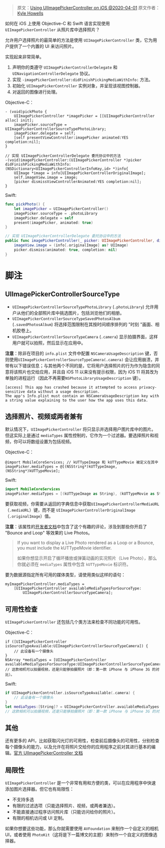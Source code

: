 > 原文：[Using UIImagePickerController on iOS @2020-04-01](https://ikyle.me/blog/2020/uiimagepickercontroller)
> 原文作者：[Kyle Howells](https://ikyle.me/)

如何在 iOS 上使用 Objective-C 和 Swift 语言实现使用 `UIImagePickerController` 从照片库中选择照片？

允许用户选择照片的最简单的方法是使用 `UIImagePickerController` 类，它为用户提供了一个内置的 UI 来访问照片。

实现起来非常简单。

1. 声明你的类遵守 `UIImagePickerControllerDelegate` 和 `UINavigationControllerDelegate` 协议。
2. 实现 `-imagePickerController:didFinishPickingMediaWithInfo:` 方法。
3. 初始化  `UIImagePickerController`  实例对象，并呈现该视图控制器。
4. 对返回的图像进行处理。

Objective-C：

```objc
- (void)pickPhoto {
    UIImagePickerController *imagePicker = [[UIImagePickerController alloc] init];
    imagePicker.sourceType = UIImagePickerControllerSourceTypePhotoLibrary;
    imagePicker.delegate = self;
    [self presentViewController:imagePicker animated:YES completion:nil];
}

// 实现 UIImagePickerControllerDelegate 委托协议中的方法
-(void)imagePickerController:(UIImagePickerController *)picker didFinishPickingMediaWithInfo:(NSDictionary<UIImagePickerControllerInfoKey,id> *)info{
    UIImage *image = info[UIImagePickerControllerOriginalImage];
    self.imageView.image = image;
    [picker dismissViewControllerAnimated:YES completion:nil];
}
```

Swift:

```swift
func pickPhoto() {
    let imagePicker = UIImagePickerController()
    imagePicker.sourceType = .photoLibrary
    imagePicker.delegate = self
    present(imagePicker, animated: true)
}

// 实现 UIImagePickerControllerDelegate 委托协议中的方法
public func imagePickerController(_ picker: UIImagePickerController, didFinishPickingMediaWithInfo info: [UIImagePickerController.InfoKey: Any])
    imageView.image = (info[.originalImage] as? UIImage)
    picker.dismiss(animated: true, completion: nil)
}
```



# 脚注

## UIImagePickerControllerSourceType

* `UIImagePickerControllerSourceTypePhotoLibrary` (`.photoLibrary`) 允许用户从他们的全部照片库中挑选图片，包括浏览他们的相册。
* `UIImagePickerControllerSourceTypeSavedPhotosAlbum` (`.savedPhotosAlbum`) 将选择范围限制在其按时间顺序排列的 "时刻 "画面、相机胶卷上。
* `UIImagePickerControllerSourceTypeCamera` (`.camera`) 显示拍摄界面，这样用户就可以拍照，然后显示在应用中。

**注意**：除非在项目的 `info.plist` 文件中配置 `NSCameraUsageDescription` 键，否则使用`UIImagePickerControllerSourceTypeCamera(.camera)` 会让应用崩溃，并带有以下错误信息；与其他两个不同的是，它将用户选择照片的行为作为隐含的同意将该照片也交给应用，并且自 iOS 11 以来没有提示权限，因为 iOS 11 将其改为单独的进程运行（因此不再需要`NSPhotoLibraryUsageDescription` 键）。

```
[access] This app has crashed because it attempted to access privacy-sensitive data without a usage description.
The app's Info.plist must contain an NSCameraUsageDescription key with a string value explaining to the user how the app uses this data.
```

## 选择照片、视频或两者兼有

默认情况下，`UIImagePickerController` 将只显示并选择用户图片库中的图片。但这实际上是通过 `mediaTypes` 属性控制的，它作为一个过滤器。要选择照片和视频，你可以将数组设置为包括视频。

Objective-C：

```objc
@import MobileCoreServices; // kUTTypeImage 和 kUTTypeMovie 被定义在其中
imagePicker.mediaTypes = @[(NSString*)kUTTypeImage, (NSString*)kUTTypeMovie];
```

Swift:

```swift
import MobileCoreServices
imagePicker.mediaTypes = [(kUTTypeImage as String), (kUTTypeMovie as String)]
```

要获取视频，你需要从返回的字典信息中获取`UIImagePickerControllerMediaURL`（`.mediaURL`）键，而不是 `UIImagePickerControllerOriginalImage`（`.originalImage`）值。

**注意**：该属性的[开发者文档](https://developer.apple.com/documentation/uikit/uiimagepickercontroller/1619173-mediatypes?language=objc)中包含了这个有趣的评论，涉及到那些你开启了 "Bounce and Loop" 等效果的 Live Photos。

> If you want to display a Live Photo rendered as a Loop or a Bounce, you must include the kUTTypeMovie identifier.
>
> 如果你想显示开启了循环播放或弹簧动画的实况照片（Live Photo），那么你就必须在 `mediaTypes` 属性中包含 `kUTTypeMovie` 标识符。

要为数据源指定所有可用的媒体类型，请使用类似这样的语句：

```objc
myImagePickerController.mediaTypes =
    [UIImagePickerController availableMediaTypesForSourceType:
        UIImagePickerControllerSourceTypeCamera];
```

## 可用性检查

`UIImagePickerController` 还包括几个类方法来检查不同功能的可用性。

Objective-C：

```objc
if ([UIImagePickerController isSourceTypeAvailable:UIImagePickerControllerSourceTypeCamera]) {
    // 此设备有一个摄像头
}
NSArray *mediaTypes = [UIImagePickerController availableMediaTypesForSourceType:UIImagePickerControllerSourceTypeCamera];
// 这款相机可以拍摄视频，还是只能够拍摄照片（即：第一款 iPhone 与 iPhone 3G 的对比）。
```

Swift:

```Swift
if UIImagePickerController.isSourceTypeAvailable(.camera) {
    // 此设备有一个摄像头
}
let mediaTypes:[String]? = UIImagePickerController.availableMediaTypes(for: .camera)
// 这款相机可以拍摄视频，还是只能够拍摄照片（即：第一款 iPhone 与 iPhone 3G 的对比）。
```

## 其他

还有更多的 API，比如获取闪光灯的可用性，检查前后摄像头的可用性，分别检查每个摄像头的能力，以及允许在将照片交给你的应用程序之前对其进行基本的编辑。[官方 UIImagePickerController 文档](https://developer.apple.com/documentation/uikit/uiimagepickercontroller?language=objc)

## 局限性

`UIImagePickerController` 是一个非常有用和方便的类，可以在应用程序中快速添加图片选择器。但它也有局限性：

* 不支持多选
* 有限的过滤选项（只能选择照片、视频，或两者兼选）。
* 不能直接通过程序访问照片库（只能访问给你的照片）。
* 有限的相机访问或 UI 定制。

如果你想要这些功能，那么你就需要使用 `AVFoundation` 来制作一个自定义的相机 UI，或者使用 `PhotoKit`（这将是下一篇博文的主题）来制作一个自定义的图像选择器。
